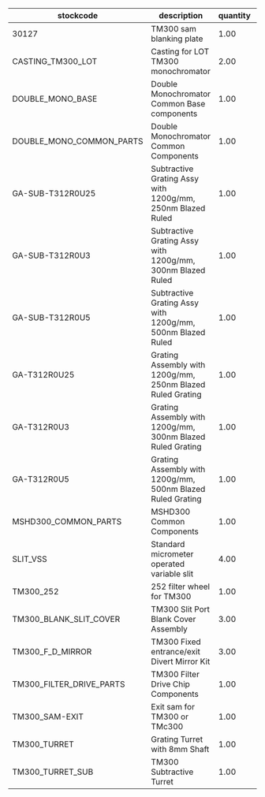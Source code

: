 |stockcode|description|quantity|location|
|---------|-----------|--------|--------|
|30127|TM300 sam blanking plate|1.00||
|CASTING_TM300_LOT|Casting for LOT TM300 monochromator|2.00||
|DOUBLE_MONO_BASE|Double Monochromator Common Base components|1.00||
|DOUBLE_MONO_COMMON_PARTS|Double Monochromator Common Components|1.00||
|GA-SUB-T312R0U25|Subtractive Grating Assy with 1200g/mm, 250nm Blazed Ruled|1.00||
|GA-SUB-T312R0U3|Subtractive Grating Assy with 1200g/mm, 300nm Blazed Ruled|1.00||
|GA-SUB-T312R0U5|Subtractive Grating Assy with 1200g/mm, 500nm Blazed Ruled|1.00||
|GA-T312R0U25|Grating Assembly with 1200g/mm, 250nm Blazed Ruled Grating|1.00||
|GA-T312R0U3|Grating Assembly with 1200g/mm, 300nm Blazed Ruled Grating|1.00||
|GA-T312R0U5|Grating Assembly with 1200g/mm, 500nm Blazed Ruled Grating|1.00||
|MSHD300_COMMON_PARTS|MSHD300 Common Components|1.00||
|SLIT_VSS|Standard micrometer operated variable slit|4.00||
|TM300_252|252 filter wheel for TM300|1.00||
|TM300_BLANK_SLIT_COVER|TM300 Slit Port Blank Cover Assembly|3.00||
|TM300_F_D_MIRROR|TM300 Fixed entrance/exit Divert Mirror Kit|3.00||
|TM300_FILTER_DRIVE_PARTS|TM300 Filter Drive Chip Components|1.00||
|TM300_SAM-EXIT|Exit sam for TM300 or TMc300|1.00||
|TM300_TURRET|Grating Turret with 8mm Shaft|1.00||
|TM300_TURRET_SUB|TM300 Subtractive Turret|1.00||
